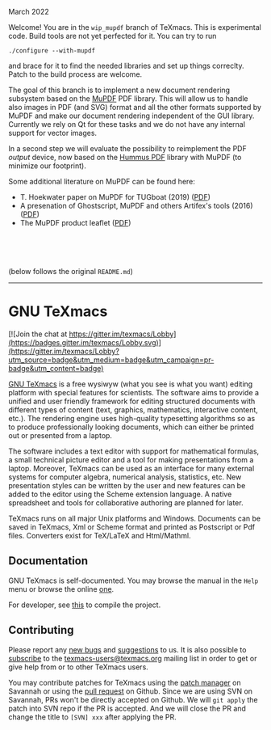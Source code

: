 March 2022

Welcome! You are in the `wip_mupdf` branch of TeXmacs. This is experimental code. Build tools are not yet perfected for it. You can try to run
```
./configure --with-mupdf
``` 
and brace for it to find the needed libraries and set up things correclty. Patch to the build process are welcome.

The goal of this branch is to implement a new document rendering subsystem based on the [MuPDF](https://mupdf.com) PDF library. This will allow us to handle also images in PDF (and SVG) format and all the other formats supported by MuPDF and make our document rendering independent of the GUI library. Currently we rely on Qt for these tasks and we do not have any 
internal support for vector images. 

In a second step we will evaluate the possibility to reimplement the PDF *output* device, now based on the [Hummus PDF](https://pdfhummus.com) library with MuPDF (to minimize our footprint).


Some additional literature on MuPDF can be found here:
- T. Hoekwater paper on MuPDF for TUGboat (2019) ([PDF](https://tug.org/TUGboat/tb40-3/tb126hoekwater-mupdf.pdf))
- A presenation of Ghostscript, MuPDF and others Artifex's tools (2016) ([PDF](https://ftp.pwg.org/pub/pwg/liaison/openprinting/presentations/OpenPrint_GhostScript_April_2016.pdf))
- The MuPDF product leaflet ([PDF](https://artifex.com/documents/MuPDF-Product-Sheet.pdf))


<br>
<br>
<br>

(below follows the original `README.md`)

----

# GNU TeXmacs
[![Join the chat at https://gitter.im/texmacs/Lobby](https://badges.gitter.im/texmacs/Lobby.svg)](https://gitter.im/texmacs/Lobby?utm_source=badge&utm_medium=badge&utm_campaign=pr-badge&utm_content=badge)

[GNU TeXmacs](https://texmacs.org) is a free wysiwyw (what you see is what you want) editing platform with special features for scientists. The software aims to provide a unified and user friendly framework for editing structured documents with different types of content (text, graphics, mathematics, interactive content, etc.). The rendering engine uses high-quality typesetting algorithms so as to produce professionally looking documents, which can either be printed out or presented from a laptop.

The software includes a text editor with support for mathematical formulas, a small technical picture editor and a tool for making presentations from a laptop. Moreover, TeXmacs can be used as an interface for many external systems for computer algebra, numerical analysis, statistics, etc. New presentation styles can be written by the user and new features can be added to the editor using the Scheme extension language. A native spreadsheet and tools for collaborative authoring are planned for later.

TeXmacs runs on all major Unix platforms and Windows. Documents can be saved in TeXmacs, Xml or Scheme format and printed as Postscript or Pdf files. Converters exist for TeX/LaTeX and Html/Mathml. 

## Documentation
GNU TeXmacs is self-documented. You may browse the manual in the `Help` menu or browse the online [one](https://www.texmacs.org/tmweb/manual/web-manual.en.html).

For developer, see [this](./COMPILE) to compile the project.

## Contributing
Please report any [new bugs](https://www.texmacs.org/tmweb/contact/bugs.en.html) and [suggestions](https://www.texmacs.org/tmweb/contact/wishes.en.html) to us. It is also possible to [subscribe](https://www.texmacs.org/tmweb/help/tmusers.en.html) to the <texmacs-users@texmacs.org> mailing list in order to get or give help from or to other TeXmacs users.

You may contribute patches for TeXmacs using the [patch manager](http://savannah.gnu.org/patch/?group=texmacs) on Savannah or using the [pull request](https://github.com/texmacs/texmacs/pulls) on Github. Since we are using SVN on Savannah, PRs won't be directly accepted on Github. We will `git apply` the patch into SVN repo if the PR is accepted. And we will close the PR and change the title to `[SVN] xxx` after applying the PR.
